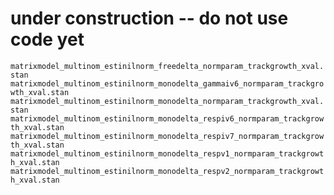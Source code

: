 # under construction -- do not use code yet

`matrixmodel_multinom_estinilnorm_freedelta_normparam_trackgrowth_xval.stan`
`matrixmodel_multinom_estinilnorm_monodelta_gammaiv6_normparam_trackgrowth_xval.stan`
`matrixmodel_multinom_estinilnorm_monodelta_normparam_trackgrowth_xval.stan`
`matrixmodel_multinom_estinilnorm_monodelta_respiv6_normparam_trackgrowth_xval.stan`
`matrixmodel_multinom_estinilnorm_monodelta_respiv7_normparam_trackgrowth_xval.stan`
`matrixmodel_multinom_estinilnorm_monodelta_respv1_normparam_trackgrowth_xval.stan`
`matrixmodel_multinom_estinilnorm_monodelta_respv2_normparam_trackgrowth_xval.stan`
